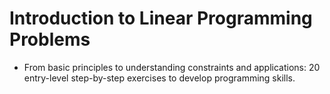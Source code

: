 # Introduction to Linear Programming Problems

- From basic principles to understanding constraints and applications: 20 entry-level step-by-step exercises to develop programming skills.